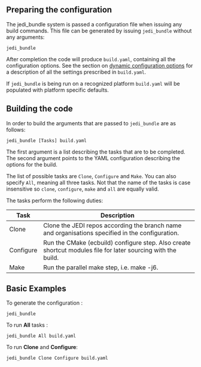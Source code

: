 ## Preparing the configuration

The jedi_bundle system is passed a configuration file when issuing any build commands. This file can be generated by issuing `jedi_bundle` without any arguments:

``` shell
jedi_bundle
```

After completion the code will produce `build.yaml`, containing all the configuration options. See the section on [dynamic configuration options](dynamic_configuration_options.md) for a description of all the settings prescribed in `build.yaml`.

If `jedi_bundle` is being run on a recognized platform `build.yaml` will be populated with platform specific defaults.

## Building the code

In order to build the arguments that are passed to `jedi_bundle` are as follows:

``` shell
jedi_bundle [Tasks] build.yaml
```

The first argument is a list describing the tasks that are to be completed. The second argument points to the YAML configuration describing the options for the build.

The list of possible tasks are `Clone`, `Configure` and `Make`. You can also specify `All`, meaning all three tasks. Not that the name of the tasks is case insensitive so `clone`, `configure`, `make` and `all` are equally valid.

The tasks perform the following duties:

| Task    | Description |
| --------| ----------- |
|Clone    | Clone the JEDI repos according the branch name and organisations specified in the configuration. |
|Configure| Run the CMake (ecbuild) configure step. Also create shortcut modules file for later sourcing with the build.|
|Make     | Run the parallel make step, i.e. make -j6. |


## Basic Examples

To generate the configuration :

``` shell
jedi_bundle
```

To run **All** tasks :

``` shell
jedi_bundle All build.yaml
```

To run **Clone** and **Configure**:

``` shell
jedi_bundle Clone Configure build.yaml
```

